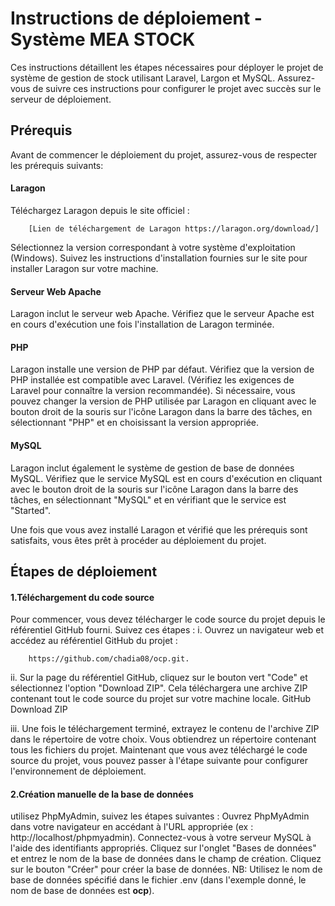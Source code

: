 # Instructions de déploiement - Système MEA STOCK
Ces instructions détaillent les étapes nécessaires pour déployer le projet de système de gestion de stock utilisant Laravel, Largon et MySQL. Assurez-vous de suivre ces instructions pour configurer le projet avec succès sur le serveur de déploiement.

## Prérequis
Avant de commencer le déploiement du projet, assurez-vous de respecter les prérequis suivants:

#### Laragon
Téléchargez Laragon depuis le site officiel : 

        [Lien de téléchargement de Laragon https://laragon.org/download/]

Sélectionnez la version correspondant à votre système d'exploitation (Windows).
Suivez les instructions d'installation fournies sur le site pour installer Laragon sur votre machine.

#### Serveur Web Apache
Laragon inclut le serveur web Apache. Vérifiez que le serveur Apache est en cours d'exécution une fois l'installation de Laragon terminée.

#### PHP
Laragon installe une version de PHP par défaut. Vérifiez que la version de PHP installée est compatible avec Laravel. (Vérifiez les exigences de Laravel pour connaître la version recommandée).
Si nécessaire, vous pouvez changer la version de PHP utilisée par Laragon en cliquant avec le bouton droit de la souris sur l'icône Laragon dans la barre des tâches, en sélectionnant "PHP" et en choisissant la version appropriée.

#### MySQL
Laragon inclut également le système de gestion de base de données MySQL.
Vérifiez que le service MySQL est en cours d'exécution en cliquant avec le bouton droit de la souris sur l'icône Laragon dans la barre des tâches, en sélectionnant "MySQL" et en vérifiant que le service est "Started".

Une fois que vous avez installé Laragon et vérifié que les prérequis sont satisfaits, vous êtes prêt à procéder au déploiement du projet.

## Étapes de déploiement

#### 1.Téléchargement du code source
Pour commencer, vous devez télécharger le code source du projet depuis le référentiel GitHub fourni. Suivez ces étapes :
i. Ouvrez un navigateur web et accédez au référentiel GitHub du projet :

        https://github.com/chadia08/ocp.git.

ii. Sur la page du référentiel GitHub, cliquez sur le bouton vert "Code" et sélectionnez l'option "Download ZIP". Cela téléchargera une archive ZIP contenant tout le code source du projet sur votre machine locale.
GitHub Download ZIP

iii. Une fois le téléchargement terminé, extrayez le contenu de l'archive ZIP dans le répertoire de votre choix. Vous obtiendrez un répertoire contenant tous les fichiers du projet.
Maintenant que vous avez téléchargé le code source du projet, vous pouvez passer à l'étape suivante pour configurer l'environnement de déploiement.

#### 2.Création manuelle de la base de données
utilisez PhpMyAdmin, suivez les étapes suivantes :
Ouvrez PhpMyAdmin dans votre navigateur en accédant à l'URL appropriée (ex : http://localhost/phpmyadmin).
Connectez-vous à votre serveur MySQL à l'aide des identifiants appropriés.
Cliquez sur l'onglet "Bases de données" et entrez le nom de la base de données dans le champ de création.
Cliquez sur le bouton "Créer" pour créer la base de données.
NB: Utilisez le nom de base de données spécifié dans le fichier .env (dans l'exemple donné, le nom de base de données est **ocp**).
